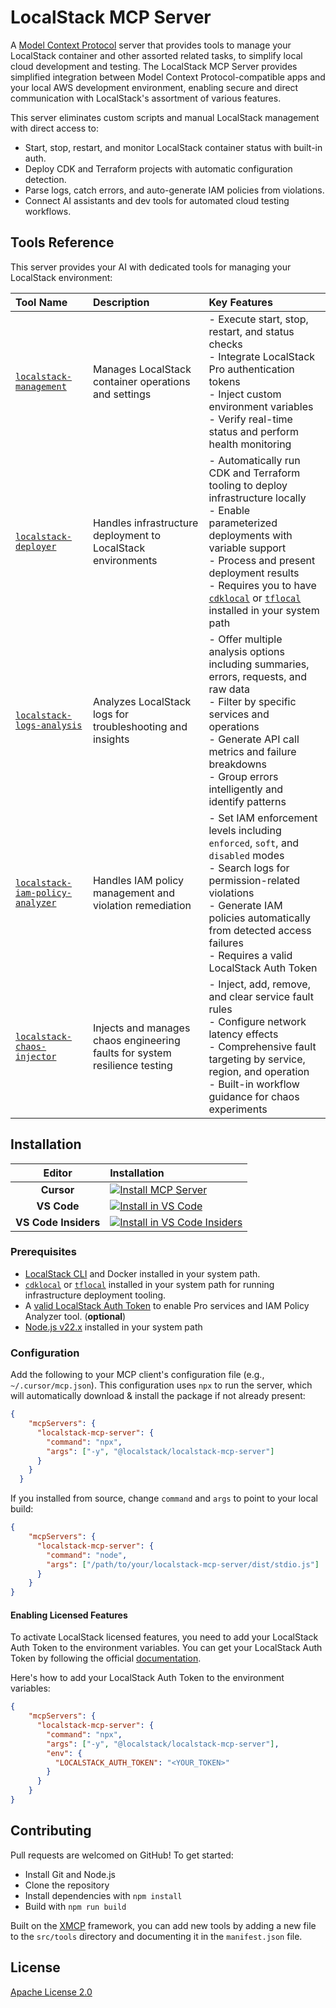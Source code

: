 # LocalStack MCP Server

A [Model Context Protocol](https://modelcontextprotocol.io/docs/getting-started/intro) server that provides tools to manage your LocalStack container and other assorted related tasks, to simplify local cloud development and testing. The LocalStack MCP Server provides simplified integration between Model Context Protocol-compatible apps and your local AWS development environment, enabling secure and direct communication with LocalStack's assortment of various features.

This server eliminates custom scripts and manual LocalStack management with direct access to:

- Start, stop, restart, and monitor LocalStack container status with built-in auth.
- Deploy CDK and Terraform projects with automatic configuration detection.
- Parse logs, catch errors, and auto-generate IAM policies from violations.
- Connect AI assistants and dev tools for automated cloud testing workflows.

## Tools Reference

This server provides your AI with dedicated tools for managing your LocalStack environment:

| Tool Name | Description | Key Features |
| :--- | :--- | :--- |
| [`localstack-management`](./src/tools/localstack-management.ts) | Manages LocalStack container operations and settings | - Execute start, stop, restart, and status checks<br/>- Integrate LocalStack Pro authentication tokens<br/>- Inject custom environment variables<br/>- Verify real-time status and perform health monitoring |
| [`localstack-deployer`](./src/tools/localstack-deployer.ts) | Handles infrastructure deployment to LocalStack environments | - Automatically run CDK and Terraform tooling to deploy infrastructure locally<br/>- Enable parameterized deployments with variable support<br/>- Process and present deployment results<br/>- Requires you to have [`cdklocal`](https://github.com/localstack/aws-cdk-local) or [`tflocal`](https://github.com/localstack/terraform-local) installed in your system path |
| [`localstack-logs-analysis`](./src/tools/localstack-logs-analysis.ts) | Analyzes LocalStack logs for troubleshooting and insights | - Offer multiple analysis options including summaries, errors, requests, and raw data<br/>- Filter by specific services and operations<br/>- Generate API call metrics and failure breakdowns<br/>- Group errors intelligently and identify patterns |
| [`localstack-iam-policy-analyzer`](./src/tools/localstack-iam-policy-analyzer.ts) | Handles IAM policy management and violation remediation | - Set IAM enforcement levels including `enforced`, `soft`, and `disabled` modes<br/>- Search logs for permission-related violations<br/>- Generate IAM policies automatically from detected access failures<br/>- Requires a valid LocalStack Auth Token |
| [`localstack-chaos-injector`](./src/tools/localstack-chaos-injector.ts) | Injects and manages chaos engineering faults for system resilience testing | - Inject, add, remove, and clear service fault rules<br/>- Configure network latency effects<br/>- Comprehensive fault targeting by service, region, and operation<br/>- Built-in workflow guidance for chaos experiments |

## Installation

| Editor | Installation |
|:------:|:-------------|
| **Cursor** | [![Install MCP Server](https://cursor.com/deeplink/mcp-install-dark.svg)](https://cursor.com/en/install-mcp?name=localstack-mcp-server&config=eyJjb21tYW5kIjoibnB4IC15IEBsb2NhbHN0YWNrL2xvY2Fsc3RhY2stbWNwLXNlcnZlciJ9) |
| **VS Code** | [![Install in VS Code](https://img.shields.io/badge/VS_Code-Install_LocalStack_MCP-0098FF?style=flat-square&logo=visualstudiocode&logoColor=ffffff)](vscode:mcp/install?%7B%22name%22%3A%22localstack-mcp-server%22%2C%22type%22%3A%22stdio%22%2C%22command%22%3A%22npx%22%2C%22args%22%3A%5B%22-y%22%2C%22%40localstack%2Flocalstack-mcp-server%22%5D%7D) |
| **VS Code Insiders** | [![Install in VS Code Insiders](https://img.shields.io/badge/VS_Code_Insiders-Install_LocalStack_MCP-24bfa5?style=flat-square&logo=visualstudiocode&logoColor=ffffff)](vscode-insiders:mcp/install?%7B%22name%22%3A%22localstack-mcp-server%22%2C%22type%22%3A%22stdio%22%2C%22command%22%3A%22npx%22%2C%22args%22%3A%5B%22-y%22%2C%22%40localstack%2Flocalstack-mcp-server%22%5D%7D) |

### Prerequisites

- [LocalStack CLI](https://docs.localstack.cloud/getting-started/installation/#localstack-cli) and Docker installed in your system path.
- [`cdklocal`](https://github.com/localstack/aws-cdk-local) or [`tflocal`](https://github.com/localstack/terraform-local) installed in your system path for running infrastructure deployment tooling.
- A [valid LocalStack Auth Token](https://docs.localstack.cloud/aws/getting-started/auth-token/) to enable Pro services and IAM Policy Analyzer tool. (**optional**)
- [Node.js v22.x](https://nodejs.org/en/download/) installed in your system path

### Configuration

Add the following to your MCP client's configuration file (e.g., `~/.cursor/mcp.json`). This configuration uses `npx` to run the server, which will automatically download & install the package if not already present:

```json
{
    "mcpServers": {
      "localstack-mcp-server": {
        "command": "npx",
        "args": ["-y", "@localstack/localstack-mcp-server"]
      }
    }
  }
```

If you installed from source, change `command` and `args` to point to your local build:

```json
{
    "mcpServers": {
      "localstack-mcp-server": {
        "command": "node",
        "args": ["/path/to/your/localstack-mcp-server/dist/stdio.js"]
      }
    }
}
```

#### Enabling Licensed Features

To activate LocalStack licensed features, you need to add your LocalStack Auth Token to the environment variables. You can get your LocalStack Auth Token by following the official [documentation](https://docs.localstack.cloud/aws/getting-started/auth-token/).

Here's how to add your LocalStack Auth Token to the environment variables:

```json
{
    "mcpServers": {
      "localstack-mcp-server": {
        "command": "npx",
        "args": ["-y", "@localstack/localstack-mcp-server"],
        "env": {
          "LOCALSTACK_AUTH_TOKEN": "<YOUR_TOKEN>"
        }
      }
    }
}
```

## Contributing

Pull requests are welcomed on GitHub! To get started:

- Install Git and Node.js
- Clone the repository
- Install dependencies with `npm install`
- Build with `npm run build`

Built on the [XMCP](https://github.com/basementstudio/xmcp) framework, you can add new tools by adding a new file to the `src/tools` directory and documenting it in the `manifest.json` file.

## License

[Apache License 2.0](./LICENSE)
